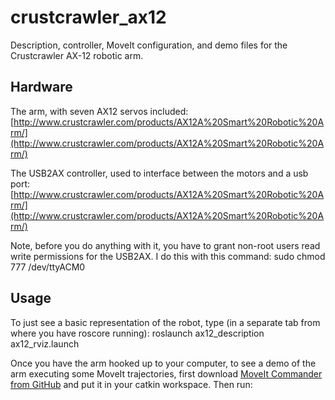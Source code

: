 # crustcrawler_ax12

Description, controller, MoveIt configuration, and demo files for the Crustcrawler AX-12 robotic arm.

## Hardware

The arm, with seven AX12 servos included:
[http://www.crustcrawler.com/products/AX12A%20Smart%20Robotic%20Arm/](http://www.crustcrawler.com/products/AX12A%20Smart%20Robotic%20Arm/)

The USB2AX controller, used to interface between the motors and a usb port:
[http://www.crustcrawler.com/products/AX12A%20Smart%20Robotic%20Arm/](http://www.crustcrawler.com/products/AX12A%20Smart%20Robotic%20Arm/)

Note, before you do anything with it, you have to grant non-root users read write permissions for the USB2AX. I do this with this command:
    sudo chmod 777 /dev/ttyACM0

## Usage

To just see a basic representation of the robot, type (in a separate tab from where you have roscore running):
    roslaunch ax12_description ax12_rviz.launch

Once you have the arm hooked up to your computer, to see a demo of the arm executing some MoveIt trajectories, first download
[MoveIt Commander from GitHub](https://github.com/ros-planning/moveit_commander) and put it in your catkin workspace. Then run:
